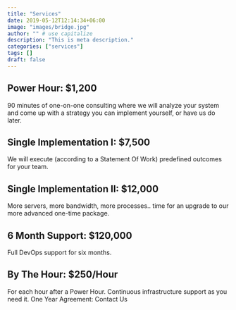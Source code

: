 ```yaml
---
title: "Services"
date: 2019-05-12T12:14:34+06:00
image: "images/bridge.jpg"
author: "" # use capitalize
description: "This is meta description."
categories: ["services"]
tags: []
draft: false
---
```


## Power Hour: $1,200
90 minutes of one-on-one consulting where we will analyze your system and come up with a strategy you can implement yourself, or have us do later.

## Single Implementation I: $7,500
We will execute (according to a Statement Of Work) predefined outcomes for your team.

## Single Implementation II: $12,000
More servers, more bandwidth, more processes.. time for an upgrade to our more advanced one-time package.

## 6 Month Support: $120,000
Full DevOps support for six months.

## By The Hour: $250/Hour

For each hour after a Power Hour. Continuous infrastructure support as you need it.
One Year Agreement: Contact Us
